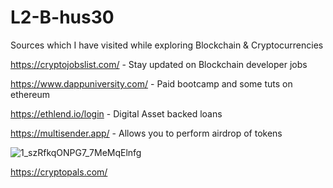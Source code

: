# L2-B-hus30


Sources which I have visited while exploring Blockchain & Cryptocurrencies

https://cryptojobslist.com/ - Stay updated on Blockchain developer jobs

https://www.dappuniversity.com/ - Paid bootcamp and some tuts on ethereum

https://ethlend.io/login - Digital Asset backed loans

https://multisender.app/ - Allows you to perform airdrop of tokens

![1_szRfkqONPG7_7MeMqElnfg](https://user-images.githubusercontent.com/59841174/134557052-949b0710-6b8d-466a-a465-21571700842d.jpg)

https://cryptopals.com/
